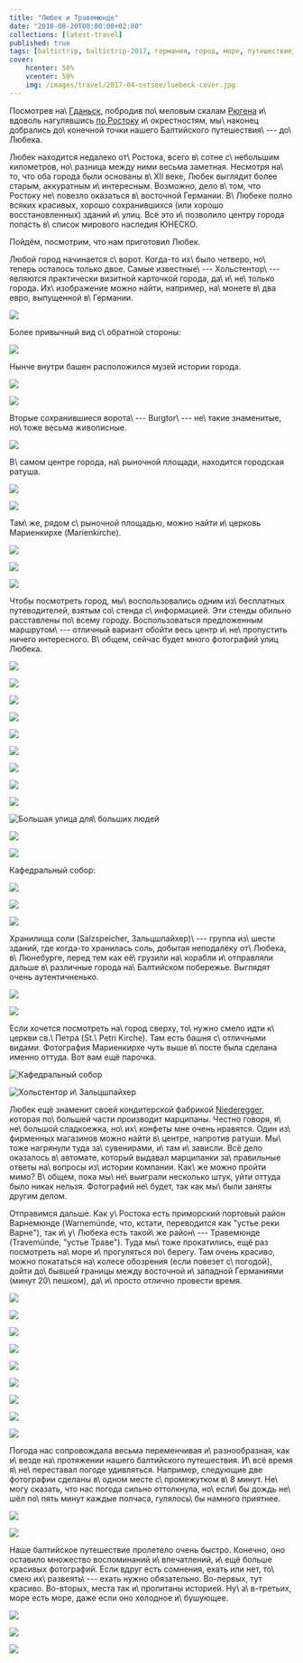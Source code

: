 ```yaml
---
title: "Любек и Травемюнде"
date: "2018-08-20T08:00:00+02:00"
collections: [latest-travel]
published: true
tags: [baltictrip, baltictrip-2017, германия, город, море, путешествие, фотки]
cover:
    hcenter: 50%
    vcenter: 50%
    img: /images/travel/2017-04-ostsee/luebeck-cover.jpg
---
```


Посмотрев на\ [Гданьск][gdansk], побродив по\ меловым скалам [Рюгена][ruegen] 
и\ вдоволь нагулявшись [по Ростоку][rostock] и\ окрестностям, мы\ наконец 
добрались до\ конечной точки нашего Балтийского путешествия\ --- до\ Любека.

<!--more-->

Любек находится недалеко от\ Ростока, всего в\ сотне с\ небольшим километров, 
но\ разница между ними весьма заметная. Несмотря на\ то, что оба города были 
основаны в\ XII веке, Любек выглядит более старым, аккуратным и\ интересным. 
Возможно, дело в\ том, что Ростоку не\ повезло оказаться в\ восточной Германии. 
В\ Любеке полно всяких красивых, хорошо сохранившихся (или хорошо 
восстановленных) зданий и\ улиц. Всё это и\ позволило центру города попасть 
в\ список мирового наследия ЮНЕСКО. 

Пойдём, посмотрим, что нам приготовил Любек.

Любой город начинается с\ ворот. Когда-то их\ было четверо, но\ теперь осталось 
только двое. Самые известные\ --- Хольстентор\ --- являются практически визитной 
карточкой города, да\ и\ не\ только города. Их\ изображение можно найти, 
например, на\ монете в\ два евро, выпущенной в\ Германии. 

![](/images/travel/2017-04-ostsee/luebeck-holstentor.jpg)

Более привычный вид с\ обратной стороны:

![](/images/travel/2017-04-ostsee/luebeck-cover.jpg)

Нынче внутри башен расположился музей истории города.

![](/images/travel/2017-04-ostsee/luebeck-history-museum-1.jpg)

![](/images/travel/2017-04-ostsee/luebeck-history-museum-2.jpg)

Вторые сохранившиеся ворота\ --- Burgtor\ --- не\ такие знаменитые, но\ тоже 
весьма живописные.

![](/images/travel/2017-04-ostsee/luebeck-burgtor.jpg)

В\ самом центре города, на\ рыночной площади, находится городская ратуша.

![](/images/travel/2017-04-ostsee/luebeck-rathaus-1.jpg)

![](/images/travel/2017-04-ostsee/luebeck-rathaus-2.jpg)

Там\ же, рядом с\ рыночной площадью, можно найти и\ церковь Мариенкирхе 
(Marienkirche).

![](/images/travel/2017-04-ostsee/luebeck-marienkirche.jpg)

![](/images/travel/2017-04-ostsee/luebeck-marienkirche-inside-1.jpg)

![](/images/travel/2017-04-ostsee/luebeck-marienkirche-inside-2.jpg)

Чтобы посмотреть город, мы\ воспользовались одним из\ бесплатных путеводителей, 
взятым со\ стенда с\ информацией. Эти стенды обильно расставлены по\ всему 
городу. Воспользоваться предложенным маршрутом\ --- отличный вариант обойти весь 
центр и\ не\ пропустить ничего интересного. В\ общем, сейчас будет много 
фотографий улиц Любека.

![](/images/travel/2017-04-ostsee/luebeck-street-1.jpg)

![](/images/travel/2017-04-ostsee/luebeck-street-2.jpg)

![](/images/travel/2017-04-ostsee/luebeck-street-3.jpg)

![](/images/travel/2017-04-ostsee/luebeck-street-4.jpg)

![](/images/travel/2017-04-ostsee/luebeck-street-5.jpg)

![](/images/travel/2017-04-ostsee/luebeck-street-6.jpg)

![](/images/travel/2017-04-ostsee/luebeck-street-7.jpg)

![](/images/travel/2017-04-ostsee/luebeck-street-8.jpg)

![](/images/travel/2017-04-ostsee/luebeck-street-9.jpg)

![Большая улица для\ больших людей](/images/travel/2017-04-ostsee/luebeck-street-10-small.jpg)

![](/images/travel/2017-04-ostsee/luebeck-street-11.jpg)

![](/images/travel/2017-04-ostsee/luebeck-street-12.jpg)

Кафедральный собор:

![](/images/travel/2017-04-ostsee/luebeck-cathedral-1.jpg)

![](/images/travel/2017-04-ostsee/luebeck-cathedral-2.jpg)

![](/images/travel/2017-04-ostsee/luebeck-cathedral-3.jpg)

Хранилища соли (Salzspeicher, Зальцшпайхер)\ --- группа из\ шести зданий, где 
когда-то хранилась соль, добытая неподалёку от\ Любека, в\ Люнебурге, перед тем 
как её\ грузили на\ корабли и\ отправляли дальше в\ различные города 
на\ Балтийском побережье. Выглядят очень аутентичненько.

![](/images/travel/2017-04-ostsee/luebeck-salzspeicher-1.jpg)

![](/images/travel/2017-04-ostsee/luebeck-salzspeicher-2.jpg)

Если хочется посмотреть на\ город сверху, то\ нужно смело идти к\ церкви 
св.\ Петра (St.\ Petri Kirche). Там есть башня с\ отличными видами. Фотография 
Мариенкирхе чуть выше в\ посте была сделана именно оттуда. Вот вам ещё парочка.

![Кафедральный собор](/images/travel/2017-04-ostsee/luebeck-top-catherdral.jpg)

![Хольстентор и\ Зальцшпайхер](/images/travel/2017-04-ostsee/luebeck-top-holstentor.jpg)

Любек ещё знаменит своей кондитерской фабрикой [Niederegger][], которая 
по\ большей части производит марципаны. Честно говоря, я\ не\ большой 
сладкоежка, но\ их\ конфеты мне очень нравятся. Один из\ фирменных магазинов 
можно найти в\ центре, напротив ратуши. Мы\ тоже нагрянули туда за\ сувенирами, 
и\ там и\ зависли. Всё дело оказалось в\ автомате, который выдавал марципанки 
за\ правильные ответы на\ вопросы из\ истории компании. Как\ же можно пройти 
мимо? В\ общем, пока мы\ не\ выиграли несколько штук, уйти оттуда было никак 
нельзя. Фотографий не\ будет, так как мы\ были заняты другим делом.

Отправимся дальше. Как у\ Ростока есть приморский портовый район Варнемюнде 
(Warnemünde, что, кстати, переводится как "устье реки Варне"), так и\ у\ Любека 
есть такой\ же район\ --- Травемюнде (Travemünde, "устье Траве"). Туда мы\ тоже 
прокатились, ещё раз посмотреть на\ море и\ прогуляться по\ берегу. Там очень 
красиво, можно покататься на\ колесе обозрения (если повезет с\ погодой), дойти 
до\ бывшей границы между восточной и\ западной Германиями (минут 20\ пешком), 
да\ и\ просто отлично провести время.

![](/images/travel/2017-04-ostsee/luebeck-travemuende-1.jpg)

![](/images/travel/2017-04-ostsee/luebeck-travemuende-2.jpg)

![](/images/travel/2017-04-ostsee/luebeck-travemuende-3.jpg)

![](/images/travel/2017-04-ostsee/luebeck-travemuende-4.jpg)

![](/images/travel/2017-04-ostsee/luebeck-travemuende-5.jpg)

![](/images/travel/2017-04-ostsee/luebeck-travemuende-6.jpg)

![](/images/travel/2017-04-ostsee/luebeck-travemuende-7.jpg)

![](/images/travel/2017-04-ostsee/luebeck-travemuende-8.jpg)

![](/images/travel/2017-04-ostsee/luebeck-travemuende-9.jpg)

Погода нас сопровождала весьма переменчивая и\ разнообразная, как и\ везде 
на\ протяжении нашего балтийского путешествия. И\ всё время я\ не\ переставал 
погоде удивляться. Например, следующие две фотографии сделаны в\ одном месте 
с\ промежутком в\ 8 минут. Не\ могу сказать, что нас погода сильно оттолкнула, 
но\ если\ бы дождь не\ шёл по\ пять минут каждые полчаса, гулялось\ бы намного 
приятнее.

![](/images/travel/2017-04-ostsee/luebeck-weather-1.jpg)

![](/images/travel/2017-04-ostsee/luebeck-weather-2.jpg)

Наше балтийское путешествие пролетело очень быстро. Конечно, оно оставило 
множество воспоминаний и\ впечатлений, и\ ещё больше красивых фотографий. Если 
вдруг есть сомнения, ехать или нет, то\ смею их\ развеять\ --- ехать нужно 
обязательно. Во-первых, тут красиво. Во-вторых, места так и\ пропитаны историей. 
Ну\ а\ в-третьих, море есть море, даже если оно холодное и\ бушующее.

![](/images/travel/2017-04-ostsee/luebeck-travemuende-sea-1.jpg)

![](/images/travel/2017-04-ostsee/luebeck-travemuende-sea-2.jpg)

![](/images/travel/2017-04-ostsee/luebeck-travemuende-sea-3.jpg)

[gdansk]: /post/gdansk/
[niederegger]: https://www.niederegger.de/
[rostock]: /post/rostock/
[ruegen]: /post/sassnitz-and-koenigsstuhl/
